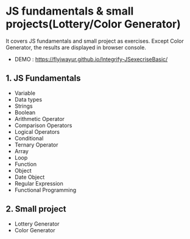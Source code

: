 # JS fundamentals & small projects(Lottery/Color Generator)

It covers JS fundamentals and small project as exercises.
Except Color Generator, the results are displayed in browser console.

- DEMO : https://flyjwayur.github.io/Integrify-JSexecriseBasic/

## 1. JS Fundamentals

- Variable
- Data types
- Strings
- Boolean
- Arithmetic Operator
- Comparison Operators
- Logical Operators
- Conditional
- Ternary Operator
- Array
- Loop
- Function
- Object
- Date Object
- Regular Expression
- Functional Programming

## 2. Small project

- Lottery Generator
- Color Generator
